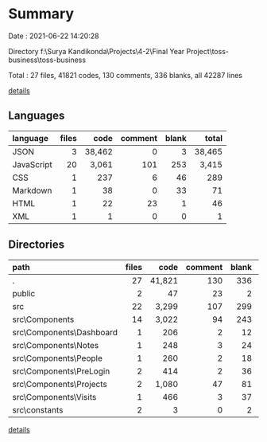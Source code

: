# Summary

Date : 2021-06-22 14:20:28

Directory f:\Surya Kandikonda\Projects\4-2\Final Year Project\toss-business\toss-business

Total : 27 files,  41821 codes, 130 comments, 336 blanks, all 42287 lines

[details](details.md)

## Languages
| language | files | code | comment | blank | total |
| :--- | ---: | ---: | ---: | ---: | ---: |
| JSON | 3 | 38,462 | 0 | 3 | 38,465 |
| JavaScript | 20 | 3,061 | 101 | 253 | 3,415 |
| CSS | 1 | 237 | 6 | 46 | 289 |
| Markdown | 1 | 38 | 0 | 33 | 71 |
| HTML | 1 | 22 | 23 | 1 | 46 |
| XML | 1 | 1 | 0 | 0 | 1 |

## Directories
| path | files | code | comment | blank | total |
| :--- | ---: | ---: | ---: | ---: | ---: |
| . | 27 | 41,821 | 130 | 336 | 42,287 |
| public | 2 | 47 | 23 | 2 | 72 |
| src | 22 | 3,299 | 107 | 299 | 3,705 |
| src\Components | 14 | 3,022 | 94 | 243 | 3,359 |
| src\Components\Dashboard | 1 | 206 | 2 | 12 | 220 |
| src\Components\Notes | 1 | 248 | 3 | 24 | 275 |
| src\Components\People | 1 | 260 | 2 | 18 | 280 |
| src\Components\PreLogin | 2 | 414 | 2 | 36 | 452 |
| src\Components\Projects | 2 | 1,080 | 47 | 81 | 1,208 |
| src\Components\Visits | 1 | 466 | 3 | 37 | 506 |
| src\constants | 2 | 3 | 0 | 2 | 5 |

[details](details.md)